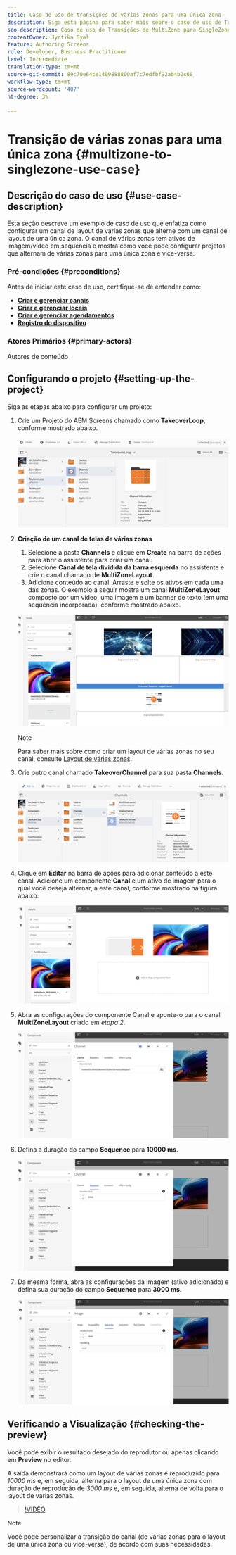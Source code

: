 ```yaml
---
title: Caso de uso de transições de várias zonas para uma única zona
description: Siga esta página para saber mais sobre o caso de uso de Transições de várias zonas para uma única zona.
seo-description: Caso de uso de Transições de MultiZone para SingleZone.
contentOwner: Jyotika Syal
feature: Authoring Screens
role: Developer, Business Practitioner
level: Intermediate
translation-type: tm+mt
source-git-commit: 89c70e64ce1409888800af7c7edfbf92ab4b2c68
workflow-type: tm+mt
source-wordcount: '407'
ht-degree: 3%

---
```



# Transição de várias zonas para uma única zona {#multizone-to-singlezone-use-case}


## Descrição do caso de uso {#use-case-description}

Esta seção descreve um exemplo de caso de uso que enfatiza como configurar um canal de layout de várias zonas que alterne com um canal de layout de uma única zona. O canal de várias zonas tem ativos de imagem/vídeo em sequência e mostra como você pode configurar projetos que alternam de várias zonas para uma única zona e vice-versa.

### Pré-condições {#preconditions}

Antes de iniciar este caso de uso, certifique-se de entender como:

* **[Criar e gerenciar canais](managing-channels.md)**
* **[Criar e gerenciar locais](managing-locations.md)**
* **[Criar e gerenciar agendamentos](managing-schedules.md)**
* **[Registro do dispositivo](device-registration.md)**

### Atores Primários {#primary-actors}

Autores de conteúdo

## Configurando o projeto {#setting-up-the-project}

Siga as etapas abaixo para configurar um projeto:

1. Crie um Projeto do AEM Screens chamado como **TakeoverLoop**, conforme mostrado abaixo.

   ![ativo](assets/mz-to-sz1.png)


1. **Criação de um canal de telas de várias zonas**

   1. Selecione a pasta **Channels** e clique em **Create** na barra de ações para abrir o assistente para criar um canal.
   1. Selecione **Canal de tela dividida da barra esquerda** no assistente e crie o canal chamado de **MultiZoneLayout**.
   1. Adicione conteúdo ao canal. Arraste e solte os ativos em cada uma das zonas. O exemplo a seguir mostra um canal **MultiZoneLayout** composto por um vídeo, uma imagem e um banner de texto (em uma sequência incorporada), conforme mostrado abaixo.

   ![ativo](assets/mz-to-sz2.png)

   >[!NOTE]
   >
   >Para saber mais sobre como criar um layout de várias zonas no seu canal, consulte [Layout de várias zonas](multi-zone-layout-aem-screens.md).


1. Crie outro canal chamado **TakeoverChannel** para sua pasta **Channels**.

   ![ativo](assets/mz-to-sz3.png)

1. Clique em **Editar** na barra de ações para adicionar conteúdo a este canal. Adicione um componente **Canal** e um ativo de imagem para o qual você deseja alternar, a este canal, conforme mostrado na figura abaixo:

   ![ativo](assets/mz-to-sz4.png)

1. Abra as configurações do componente Canal e aponte-o para o canal **MultiZoneLayout** criado em *etapa 2*.

   ![ativo](assets/mz-to-sz5.png)

1. Defina a duração do campo **Sequence** para **10000 ms**.

   ![ativo](assets/mz-to-sz6.png)

1. Da mesma forma, abra as configurações da Imagem (ativo adicionado) e defina sua duração do campo **Sequence** para **3000 ms**.

   ![ativo](assets/mz-to-sz7.png)

## Verificando a Visualização {#checking-the-preview}

Você pode exibir o resultado desejado do reprodutor ou apenas clicando em **Preview** no editor.

A saída demonstrará como um layout de várias zonas é reproduzido para *10000 ms* e, em seguida, alterna para o layout de uma única zona com duração de reprodução de *3000 ms* e, em seguida, alterna de volta para o layout de várias zonas.

>[!VIDEO](https://video.tv.adobe.com/v/30366)

>[!NOTE]
>
>Você pode personalizar a transição do canal (de várias zonas para o layout de uma única zona ou vice-versa), de acordo com suas necessidades.